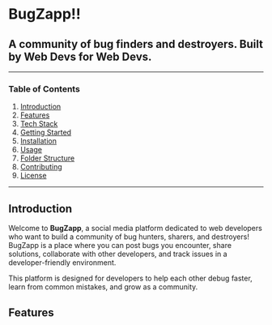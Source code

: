 # BugZapp!!

## A community of bug finders and destroyers. Built by Web Devs for Web Devs.

---

### Table of Contents

1. [Introduction](#introduction)
2. [Features](#features)
3. [Tech Stack](#tech-stack)
4. [Getting Started](#getting-started)
5. [Installation](#installation)
6. [Usage](#usage)
7. [Folder Structure](#folder-structure)
8. [Contributing](#contributing)
9. [License](#license)

---

## Introduction

Welcome to **BugZapp**, a social media platform dedicated to web developers who want to build a community of bug hunters, sharers, and destroyers! BugZapp is a place where you can post bugs you encounter, share solutions, collaborate with other developers, and track issues in a developer-friendly environment.

This platform is designed for developers to help each other debug faster, learn from common mistakes, and grow as a community.

## Features

